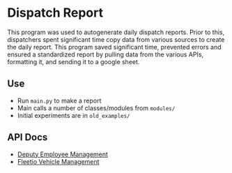 # Dispatch Report
This program was used to autogenerate daily dispatch reports. Prior to this, dispatchers spent significant time copy data from various sources to create the daily report. This program saved significant time, prevented errors and ensured a standardized report by pulling data from the various APIs, formatting it, and sending it to a google sheet.

## Use
- Run `main.py` to make a report
- Main calls a number of classes/modules from `modules/`
- Initial experiments are in `old_examples/`

## API Docs
- [Deputy Employee Management](https://www.deputy.com/api-doc/API)
- [Fleetio Vehicle Management](https://developer.fleetio.com/docs/overview)

